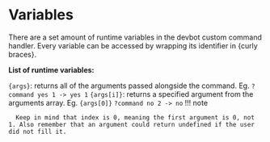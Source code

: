# Variables
There are a set amount of runtime variables in the devbot custom command handler. Every variable can be accessed by wrapping its identifier in {curly braces}.

**List of runtime variables:**

`{args}`: returns all of the arguments passed alongside the command. 
      Eg. `?command yes 1 -> yes 1`
`{args[i]}`: returns a specified argument from the arguments array. 
      Eg. `{args[0]}` `?command no 2 -> no`
      !!! note
      
      Keep in mind that index is 0, meaning the first argument is 0, not 1. Also remember that an argument could return undefined if the user did not fill it.
